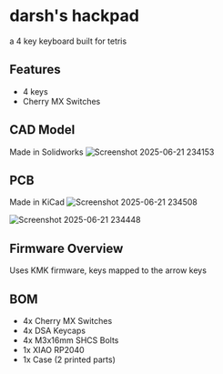 # darsh's hackpad
a 4 key keyboard built for tetris

## Features
 - 4 keys
 - Cherry MX Switches

## CAD Model
Made in Solidworks
![Screenshot 2025-06-21 234153](https://github.com/user-attachments/assets/28f5fd32-bb48-4e42-9482-5625a47d162f)

## PCB
Made in KiCad
![Screenshot 2025-06-21 234508](https://github.com/user-attachments/assets/ba89564c-b953-4425-9036-cf7bcac6190f)

![Screenshot 2025-06-21 234448](https://github.com/user-attachments/assets/99e9541a-cf2a-4aea-aaa8-6cd90c86aaf2)

## Firmware Overview
Uses KMK firmware, keys mapped to the arrow keys

## BOM
 - 4x Cherry MX Switches
 - 4x DSA Keycaps
 - 4x M3x16mm SHCS Bolts
 - 1x XIAO RP2040
 - 1x Case (2 printed parts)
